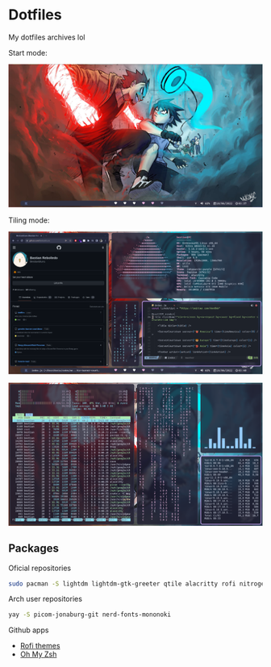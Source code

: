 # Dotfiles

My dotfiles archives lol

Start mode:

![App Screenshot](_img1.png)

Tiling mode:

![App Screenshot](_img2.png)

![App Screenshot](_img3.png)

## Packages

Oficial repositories

```bash
sudo pacman -S lightdm lightdm-gtk-greeter qtile alacritty rofi nitrogen pamixer brightnessctl network-manager-applet thunar xarchiver thunar-archive-plugin glib2 gvfs zsh numlockx ttf-cascadia-code noto-fonts-emoji scrot
```

Arch user repositories
```bash
yay -S picom-jonaburg-git nerd-fonts-mononoki
```

Github apps
- [Rofi themes](https://github.com/adi1090x/rofi)
- [Oh My Zsh](https://github.com/ohmyzsh/ohmyzsh)

